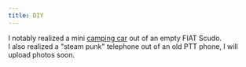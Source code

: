 ```yaml
---
title: DIY
---
```


I notably realized a mini [camping car](http://www.trafic-amenage.com/forum/viewtopic.php?t=34105) out of an empty FIAT Scudo.  
I also realized a "steam punk" telephone out of an old PTT phone, I will upload photos soon.
